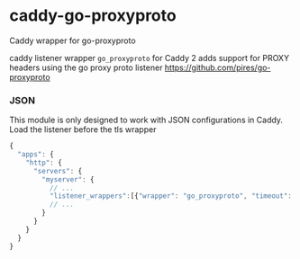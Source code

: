 # caddy-go-proxyproto
Caddy wrapper for go-proxyproto

caddy listener wrapper `go_proxyproto` for Caddy 2 adds support for
PROXY headers using the go proxy proto listener https://github.com/pires/go-proxyproto

### JSON

This module is only designed to work with JSON configurations in Caddy.
Load the listener before the tls wrapper

```js
{
  "apps": {
    "http": {
      "servers": {
        "myserver": {
          // ...
          "listener_wrappers":[{"wrapper": "go_proxyproto", "timeout": "5s"}, {"wrapper":"tls"}]
          // ...
        }
      }
    }
  }
}
```
